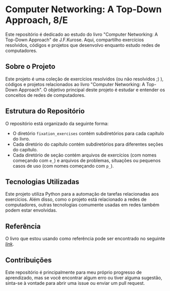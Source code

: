 # Computer Networking: A Top-Down Approach, 8/E

Este repositório é dedicado ao estudo do livro "Computer Networking: A Top-Down Approach" de J.F.Kurose. Aqui, compartilho exercícios resolvidos, códigos e projetos que desenvolvo enquanto estudo redes de computadores.

## Sobre o Projeto

Este projeto é uma coleção de exercícios resolvidos (ou não resolvidos ;) ), códigos e projetos relacionados ao livro "Computer Networking: A Top-Down Approach". O objetivo principal deste projeto é estudar e entender os conceitos de redes de computadores.

## Estrutura do Repositório

O repositório está organizado da seguinte forma:

- O diretório `fixation_exercises` contém subdiretórios para cada capítulo do livro.
- Cada diretório do capítulo contém subdiretórios para diferentes seções do capítulo.
- Cada diretório de seção contém arquivos de exercícios (com nomes começando com `e_`) e arquivos de problemas, situações ou pequenos casos de uso (com nomes começando com `p_`).

## Tecnologias Utilizadas

Este projeto utiliza Python para a automação de tarefas relacionadas aos exercícios. Além disso, como o projeto está relacionado a redes de computadores, outras tecnologias comumente usadas em redes também podem estar envolvidas.

## Referência

O livro que estou usando como referência pode ser encontrado no seguinte [*link*](https://www.amazon.com.br/Redes-computadores-Internet-James-Kurose/dp/8582605587/ref=sr_1_3?__mk_pt_BR=%C3%85M%C3%85%C5%BD%C3%95%C3%91&crid=19H4V0O32PK4U&keywords=kurose+computer&qid=1697033693&sprefix=kurose+compute%2Caps%2C192&sr=8-3&ufe=app_do%3Aamzn1.fos.6121c6c4-c969-43ae-92f7-cc248fc6181d).

## Contribuições 

Este repositório é principalmente para meu próprio progresso de aprendizado, mas se você encontrar algum erro ou tiver alguma sugestão, sinta-se à vontade para abrir uma issue ou enviar um pull request.
